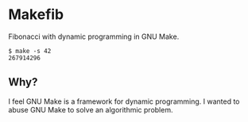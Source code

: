 # Makefib

Fibonacci with dynamic programming in GNU Make.

```console
$ make -s 42
267914296
```

## Why?

I feel GNU Make is a framework for dynamic programming.
I wanted to abuse GNU Make to solve an algorithmic problem.
